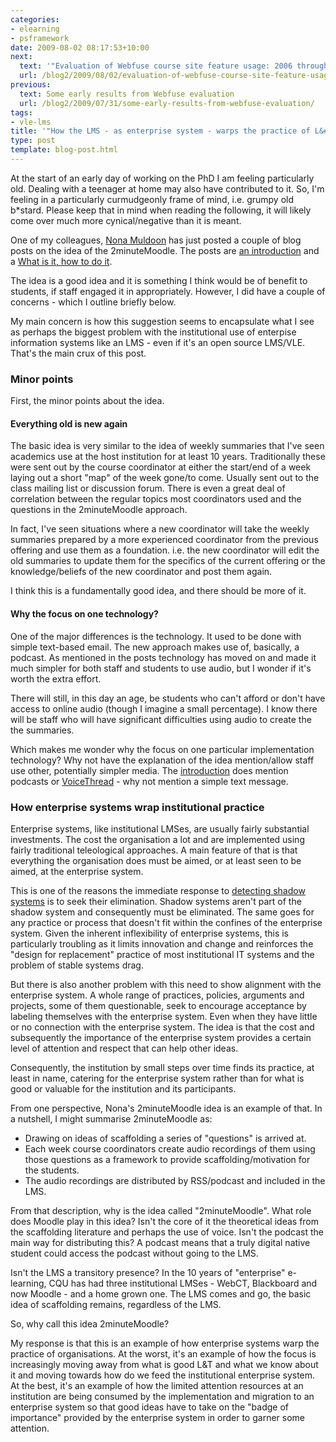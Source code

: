 ```yaml
---
categories:
- elearning
- psframework
date: 2009-08-02 08:17:53+10:00
next:
  text: '"Evaluation of Webfuse course site feature usage: 2006 through 2009"'
  url: /blog2/2009/08/02/evaluation-of-webfuse-course-site-feature-usage-2006-through-2009/
previous:
  text: Some early results from Webfuse evaluation
  url: /blog2/2009/07/31/some-early-results-from-webfuse-evaluation/
tags:
- vle-lms
title: '"How the LMS - as enterprise system - warps the practice of L&#038;T"'
type: post
template: blog-post.html
---
```

At the start of an early day of working on the PhD I am feeling particularly old. Dealing with a teenager at home may also have contributed to it. So, I'm feeling in a particularly curmudgeonly frame of mind, i.e. grumpy old b\*stard. Please keep that in mind when reading the following, it will likely come over much more cynical/negative than it is meant.

One of my colleagues, [Nona Muldoon](http://nonamuldoon.wordpress.com/) has just posted a couple of blog posts on the idea of the 2minuteMoodle. The posts are [an introduction](http://nonamuldoon.wordpress.com/2009/08/01/introducing-the-2minutemoodle-a-framework-for-providing-additional-instructional-scaffolding/) and a [What is it, how to do it](http://nonamuldoon.wordpress.com/2009/08/01/2minutemoodle-what-is-it-and-how-to-do-it/).

The idea is a good idea and it is something I think would be of benefit to students, if staff engaged it in appropriately. However, I did have a couple of concerns - which I outline briefly below.

My main concern is how this suggestion seems to encapsulate what I see as perhaps the biggest problem with the institutional use of enterpise information systems like an LMS - even if it's an open source LMS/VLE. That's the main crux of this post.

### Minor points

First, the minor points about the idea.

#### Everything old is new again

The basic idea is very similar to the idea of weekly summaries that I've seen academics use at the host institution for at least 10 years. Traditionally these were sent out by the course coordinator at either the start/end of a week laying out a short "map" of the week gone/to come. Usually sent out to the class mailing list or discussion forum. There is even a great deal of correlation between the regular topics most coordinators used and the questions in the 2minuteMoodle approach.

In fact, I've seen situations where a new coordinator will take the weekly summaries prepared by a more experienced coordinator from the previous offering and use them as a foundation. i.e. the new coordinator will edit the old summaries to update them for the specifics of the current offering or the knowledge/beliefs of the new coordinator and post them again.

I think this is a fundamentally good idea, and there should be more of it.

#### Why the focus on one technology?

One of the major differences is the technology. It used to be done with simple text-based email. The new approach makes use of, basically, a podcast. As mentioned in the posts technology has moved on and made it much simpler for both staff and students to use audio, but I wonder if it's worth the extra effort.

There will still, in this day an age, be students who can't afford or don't have access to online audio (though I imagine a small percentage). I know there will be staff who will have significant difficulties using audio to create the the summaries.

Which makes me wonder why the focus on one particular implementation technology? Why not have the explanation of the idea mention/allow staff use other, potentially simpler media. The [introduction](http://nonamuldoon.wordpress.com/2009/08/01/introducing-the-2minutemoodle-a-framework-for-providing-additional-instructional-scaffolding/) does mention podcasts or [VoiceThread](http://voicethread.com/) - why not mention a simple text message.

### How enterprise systems wrap institutional practice

Enterprise systems, like institutional LMSes, are usually fairly substantial investments. The cost the organisation a lot and are implemented using fairly traditional teleological approaches. A main feature of that is that everything the organisation does must be aimed, or at least seen to be aimed, at the enterprise system.

This is one of the reasons the immediate response to [detecting shadow systems](/blog2/2009/07/31/gaps-shadow-systems-and-the-vlelms/) is to seek their elimination. Shadow systems aren't part of the shadow system and consequently must be eliminated. The same goes for any practice or process that doesn't fit within the confines of the enterprise system. Given the inherent inflexibility of enterprise systems, this is particularly troubling as it limits innovation and change and reinforces the "design for replacement" practice of most institutional IT systems and the problem of stable systems drag.

But there is also another problem with this need to show alignment with the enterprise system. A whole range of practices, policies, arguments and projects, some of them questionable, seek to encourage acceptance by labeling themselves with the enterprise system. Even when they have little or no connection with the enterprise system. The idea is that the cost and subsequently the importance of the enterprise system provides a certain level of attention and respect that can help other ideas.

Consequently, the institution by small steps over time finds its practice, at least in name, catering for the enterprise system rather than for what is good or valuable for the institution and its participants.

From one perspective, Nona's 2minuteMoodle idea is an example of that. In a nutshell, I might summarise 2minuteMoodle as:

- Drawing on ideas of scaffolding a series of "questions" is arrived at.
- Each week course coordinators create audio recordings of them using those questions as a framework to provide scaffolding/motivation for the students.
- The audio recordings are distributed by RSS/podcast and included in the LMS.

From that description, why is the idea called "2minuteMoodle". What role does Moodle play in this idea? Isn't the core of it the theoretical ideas from the scaffolding literature and perhaps the use of voice. Isn't the podcast the main way for distributing this? A podcast means that a truly digital native student could access the podcast without going to the LMS.

Isn't the LMS a transitory presence? In the 10 years of "enterprise" e-learning, CQU has had three institutional LMSes - WebCT, Blackboard and now Moodle - and a home grown one. The LMS comes and go, the basic idea of scaffolding remains, regardless of the LMS.

So, why call this idea 2minuteMoodle?

My response is that this is an example of how enterprise systems warp the practice of organisations. At the worst, it's an example of how the focus is increasingly moving away from what is good L&T and what we know about it and moving towards how do we feed the institutional enterprise system. At the best, it's an example of how the limited attention resources at an institution are being consumed by the implementation and migration to an enterprise system so that good ideas have to take on the "badge of importance" provided by the enterprise system in order to garner some attention.